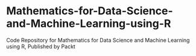 # Mathematics-for-Data-Science-and-Machine-Learning-using-R
Code Repository for Mathematics for Data Science and Machine Learning using R, Published by Packt
